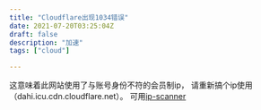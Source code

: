 ```yaml
---
title: "Cloudflare出现1034错误"
date: 2021-07-20T03:25:04Z
draft: false
description: "加速"
tags: ["cloud"]

---
```

这意味着此网站使用了与账号身份不符的会员制ip，
请重新搞个ip使用（dahi.icu.cdn.cloudflare.net）。
可用[ip-scanner](https://github.com/ip-scanner/cloudflare)